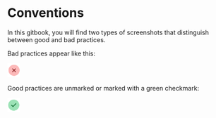 # Conventions

In this gitbook, you will find two types of screenshots that distinguish between good and bad practices.

Bad practices appear like this:

![](.gitbook/assets/bad.png)

Good practices are unmarked or marked with a green checkmark:

![](.gitbook/assets/good.png)
